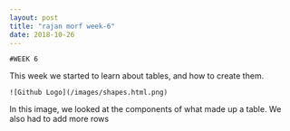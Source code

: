 ```yaml
---
layout: post
title: "rajan morf week-6"
date: 2018-10-26
---
```

```
#WEEK 6
```
This week we started to learn about tables, and how to create them.
```
![Github Logo](/images/shapes.html.png)
```
In this image, we looked at the components of what made up a table. We also had to add more rows















